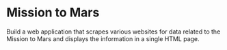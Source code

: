 # Mission to Mars

Build a web application that scrapes various websites for data related to the Mission to Mars and displays the information in a single HTML page.
